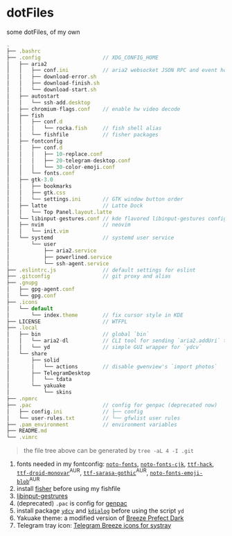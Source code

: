 # dotFiles

some dotFiles, of my own

```js
.
├── .bashrc
├── .config                    // XDG_CONFIG_HOME
│   ├── aria2
│   │   ├── conf.ini           // aria2 websocket JSON RPC and event hooks
│   │   ├── download-error.sh
│   │   ├── download-finish.sh
│   │   └── download-start.sh
│   ├── autostart
│   │   └── ssh-add.desktop
│   ├── chromium-flags.conf    // enable hw video decode
│   ├── fish
│   │   ├── conf.d
│   │   │   └── rocka.fish     // fish shell alias
│   │   └── fishfile           // fisher packages
│   ├── fontconfig
│   │   ├── conf.d
│   │   │   ├── 10-replace.conf
│   │   │   ├── 20-telegram-desktop.conf
│   │   │   └── 30-color-emoji.conf
│   │   └── fonts.conf
│   ├── gtk-3.0
│   │   ├── bookmarks
│   │   ├── gtk.css
│   │   └── settings.ini       // GTK window button order
│   ├── latte                  // Latte Dock
│   │   └── Top Panel.layout.latte
│   └── libinput-gestures.conf // kde flavored libinput-gestures config
│   ├── nvim                   // neovim
│   │   └── init.vim
│   └── systemd                // systemd user service
│       └── user
│           ├── aria2.service
│           ├── powerlined.service
│           └── ssh-agent.service
├── .eslintrc.js               // default settings for eslint
├── .gitconfig                 // git proxy and alias
├── .gnupg
│   ├── gpg-agent.conf
│   └── gpg.conf
├── .icons
│   └── default
│       └── index.theme        // fix cursor style in KDE
├── LICENSE                    // WTFPL
├── .local
│   ├── bin                    // global `bin`
│   │   └── aria2-dl           // CLI tool for sending `aria2.addUri` to JSON RPC
│   │   └── yd                 // simple GUI wrapper for `ydcv`
│   └── share
│       ├── solid
│       │   └── actions        // disable gwenview's `import photos`
│       ├── TelegramDesktop
│       │   └── tdata
│       └── yakuake
│           └── skins
├── .npmrc
├── .pac                       // config for genpac (deprecated now)
│   ├── config.ini             // ├── config
│   └── user-rules.txt         // └── gfwlist user rules
├── .pam_environment           // environment variables
├── README.md
└── .vimrc
```

> the file tree above can be generated by `tree -aL 4 -I .git`

1. fonts needed in my fontconfig: [`noto-fonts`][noto], [`noto-fonts-cjk`][noto-cjk], [`ttf-hack`][hack], [`ttf-droid-monovar`][droid-monovar]<sup>AUR</sup>, [`ttf-sarasa-gothic`][sarasa]<sup>AUR</sup>, [`noto-fonts-emoji-blob`][blobmoji]<sup>AUR</sup>
2. install [fisher][fisher] before using my fishfile
3. [libinput-gestrures][gestrures]
4. (deprecated) `.pac` is config for [genpac][genpac]
5. install package [`ydcv`][ydcv] and [`kdialog`][kdialog] before using the script `yd`
6. Yakuake theme: a modified version of [Breeze Prefect Dark][yakuake-theme]
7. Telegram tray icon: [Telegram Breeze icons for systray][tg-icon]

[noto]: https://www.archlinux.org/packages/extra/any/noto-fonts/
[noto-cjk]: https://www.archlinux.org/packages/extra/any/noto-fonts-cjk/
[hack]: https://www.archlinux.org/packages/extra/any/ttf-hack/
[droid-monovar]: https://aur.archlinux.org/packages/ttf-droid-monovar/
[sarasa]: https://aur.archlinux.org/packages/ttf-sarasa-gothic/
[blobmoji]: https://aur.archlinux.org/packages/noto-fonts-emoji-blob/
[fisher]: https://github.com/jorgebucaran/fisher
[gestrures]: https://github.com/bulletmark/libinput-gestures
[genpac]: https://github.com/JinnLynn/genpac
[ydcv]: https://www.archlinux.org/packages/community/any/ydcv/
[kdialog]: https://www.archlinux.org/packages/extra/x86_64/kdialog/
[yakuake-theme]: https://store.kde.org/p/1193435/
[tg-icon]: https://store.kde.org/p/1192975
